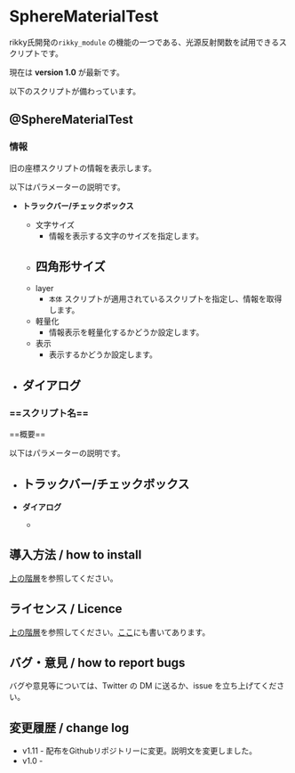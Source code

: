 # SphereMaterialTest

rikky氏開発の`rikky_module` の機能の一つである、光源反射関数を試用できるスクリプトです。

現在は **version 1.0** が最新です。

以下のスクリプトが備わっています。

## @SphereMaterialTest

### 情報

旧の座標スクリプトの情報を表示します。

以下はパラメーターの説明です。

- **トラックバー/チェックボックス**
  - 文字サイズ
    - 情報を表示する文字のサイズを指定します。
  - 四角形サイズ
    - 
  - layer
    - `本体` スクリプトが適用されているスクリプトを指定し、情報を取得します。
  - 軽量化
    - 情報表示を軽量化するかどうか設定します。
  - 表示
    - 表示するかどうか設定します。
  
- **ダイアログ**
  - 

### ==スクリプト名==

==概要==

以下はパラメーターの説明です。

- **トラックバー/チェックボックス**
  - 

- **ダイアログ**

  - 

## 導入方法 / how to install

[上の階層](https://github.com/Aodaruma/Aodaruma-AviUtl-Script)を参照してください。

## ライセンス / Licence

[上の階層](https://github.com/Aodaruma/Aodaruma-AviUtl-Script)を参照してください。[ここ](https://github.com/Aodaruma/Aodaruma-AviUtl-Script/blob/main/LICENSE)にも書いてあります。

## バグ・意見 / how to report bugs

バグや意見等については、Twitter の DM に送るか、issue を立ち上げてください。

## 変更履歴 / change log

- v1.11 - 配布をGithubリポジトリーに変更。説明文を変更しました。
- v1.0 - 
